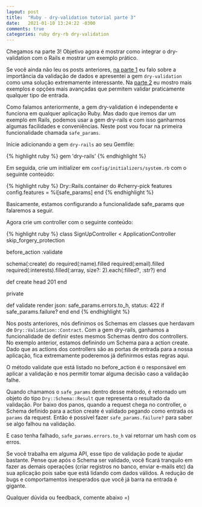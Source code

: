 ```yaml
---
layout: post
title:  "Ruby - dry-validation tutorial parte 3"
date:   2021-01-10 13:24:22 -0300
comments: true
categories: ruby dry-rb dry-validation
---
```

Chegamos na parte 3! Objetivo agora é mostrar como integrar o dry-validation com o Rails e mostrar um exemplo prático.

Se você ainda não leu os posts anteriores, [na parte 1][dry-validation-parte1-link] eu falo sobre a importância da validação de dados e apresentei a gem `dry-validation` como uma solução extremamente interessante. Na [parte 2][dry-validation-parte2-link] eu mostro mais exemplos e opções mais avançadas que permitem validar praticamente qualquer tipo de entrada.

Como falamos anteriormente, a gem dry-validation é independente e funciona em qualquer aplicação Ruby. Mas dado que iremos dar um exemplo em Rails, podemos usar a gem dry-rails e com isso ganharmos algumas facilidades e conveniências. Neste post vou focar na primeira funcionalidade chamada `safe_params`.

Inicie adicionando a gem `dry-rails` ao seu Gemfile:

{% highlight ruby %}
gem 'dry-rails'
{% endhighlight %}

Em seguida, crie um initializer em `config/initializers/system.rb` com o seguinte conteúdo:

{% highlight ruby %}
Dry::Rails.container do
   #cherry-pick features
   config.features = %i[safe_params]
end
{% endhighlight %}

Basicamente, estamos configurando a funcionalidade safe_params que falaremos a seguir.

Agora crie um controller com o seguinte conteúdo:

{% highlight ruby %}
class SignUpController < ApplicationController
  skip_forgery_protection

  before_action :validate

  schema(:create) do
    required(:name).filled
    required(:email).filled
    required(:interests).filled(:array, size?: 2).each(:filled?, :str?)
  end

  def create
    head 201
  end

  private

  def validate
    render json: safe_params.errors.to_h, status: 422 if safe_params.failure?
  end
end
{% endhighlight %}

Nos posts anteriores, nós definimos os Schemas em classes que herdavam de `Dry::Validation::Contract`.
Com a gem dry-rails, ganhamos a funcionalidade de definir estes mesmos Schemas dentro dos controllers. No exemplo anterior, estamos definindo um Schema para a action create. Dado que as actions dos controllers são as portas de entrada para a nossa aplicação, fica extremamente poderemos já definirmos estas regras aqui.

O método validate que está listado no before_action é o responsável em aplicar a validação e nos permitir tomar alguma decisão caso a validação falhe.

Quando chamamos o `safe_params` dentro desse método, é retornado um objeto do tipo `Dry::Schema::Result` que representa o resultado da validação. Por baixo dos panos, quando a request chega no controller, o Schema definido para a action create é validado pegando como entrada os `params` da request. Então é possível fazer `safe_params.failure?` para saber se algo falhou na validação.

E caso tenha falhado, `safe_params.errors.to_h` vai retornar um hash com os erros.

Se você trabalha em alguma API, esse tipo de validação pode te ajudar bastante. Pense que após o Schema ser validado, você ficará tranquilo em fazer as demais operações (criar registros no banco, enviar e-mails etc) da sua aplicação pois sabe que está lidando com dados válidos. A redução de bugs e comportamentos inesperados que você já barra na entrada é gigante. 

Qualquer dúvida ou feedback, comente abaixo =)

[dry-validation-parte1-link]: https://rinaldifonseca.github.io/ruby/dry-rb/dry-validation/2020/12/18/ruby-dry-validation-parte-1.html
[dry-validation-parte2-link]: https://rinaldifonseca.github.io/ruby/dry-rb/dry-validation/2020/12/26/ruby-dry-validation-tutorial-parte-2.html
